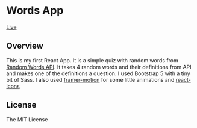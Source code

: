 # Words App

[Live](sensational-haupia-506264.netlify.app)

## Overview

This is my first React App. It is a simple quiz with random words from [Random Words API](https://github.com/mcnaveen/Random-Words-API). It takes 4 random words and their definitions from API and makes one of the definitions a question. I used Bootstrap 5 with a tiny bit of Sass. I also used [framer-motion](https://www.npmjs.com/package/framer-motion) for some little animations and [react-icons](https://www.npmjs.com/package/react-icons)

## License

The MIT License
